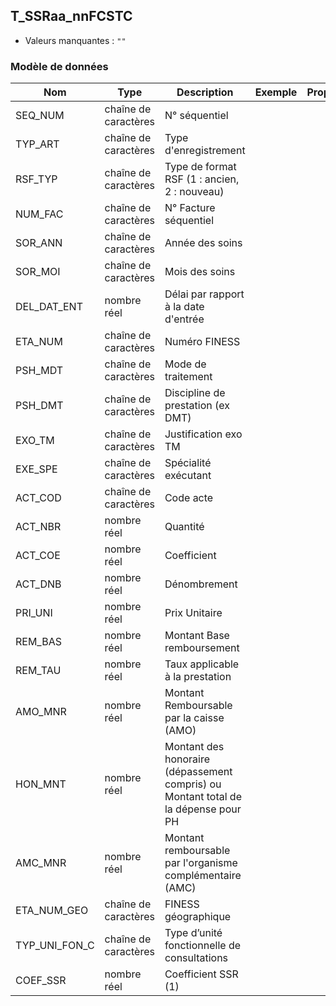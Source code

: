 ## T_SSRaa_nnFCSTC

- Valeurs manquantes : `""`

### Modèle de données

|Nom|Type|Description|Exemple|Propriétés|
|-|-|-|-|-|
|SEQ_NUM|chaîne de caractères|N° séquentiel|||
|TYP_ART|chaîne de caractères|Type d'enregistrement|||
|RSF_TYP|chaîne de caractères|Type de format RSF (1 : ancien, 2 : nouveau)|||
|NUM_FAC|chaîne de caractères|N° Facture séquentiel|||
|SOR_ANN|chaîne de caractères|Année des soins|||
|SOR_MOI|chaîne de caractères|Mois des soins|||
|DEL_DAT_ENT|nombre réel|Délai par rapport à la date d'entrée|||
|ETA_NUM|chaîne de caractères|Numéro FINESS|||
|PSH_MDT|chaîne de caractères|Mode de traitement|||
|PSH_DMT|chaîne de caractères|Discipline de prestation (ex DMT)|||
|EXO_TM|chaîne de caractères|Justification exo TM|||
|EXE_SPE|chaîne de caractères|Spécialité exécutant|||
|ACT_COD|chaîne de caractères|Code acte|||
|ACT_NBR|nombre réel|Quantité|||
|ACT_COE|nombre réel|Coefficient|||
|ACT_DNB|nombre réel|Dénombrement|||
|PRI_UNI|nombre réel|Prix Unitaire|||
|REM_BAS|nombre réel|Montant Base remboursement|||
|REM_TAU|nombre réel|Taux applicable à la prestation|||
|AMO_MNR|nombre réel|Montant Remboursable par la caisse (AMO)|||
|HON_MNT|nombre réel|Montant des honoraire (dépassement compris) ou Montant total de la dépense pour PH|||
|AMC_MNR|nombre réel|Montant remboursable par l'organisme complémentaire (AMC)|||
|ETA_NUM_GEO|chaîne de caractères|FINESS géographique|||
|TYP_UNI_FON_C|chaîne de caractères|Type d’unité fonctionnelle de consultations|||
|COEF_SSR|nombre réel|Coefficient SSR (1)|||
